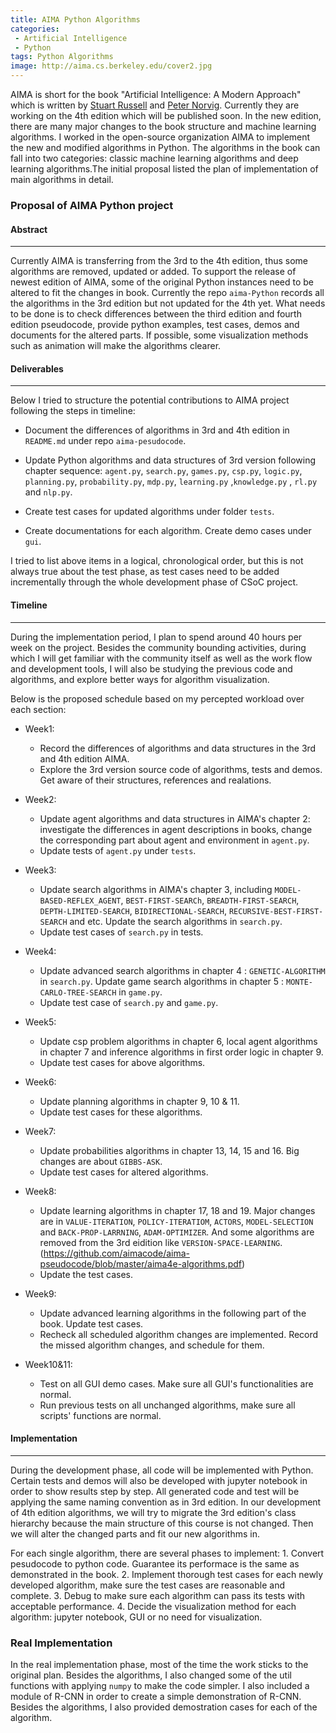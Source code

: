```yaml
---
title: AIMA Python Algorithms
categories:
 - Artificial Intelligence
 - Python
tags: Python Algorithms
image: http://aima.cs.berkeley.edu/cover2.jpg
---
```


AIMA is short for the book "Artificial Intelligence: A Modern Approach" which is written by  [Stuart Russell](http://www.cs.berkeley.edu/~russell) and [Peter Norvig](http://www.norvig.com/). Currently they are working on the 4th edition which will be published soon. In the new edition, there are many major changes to the book structure and machine learning algorithms. I worked in the open-source organization AIMA to implement the new and modified algorithms in Python. The algorithms in the book can fall into two categories: classic machine learning algorithms and deep learning algorithms.The initial proposal listed the plan of implementation of main algorithms in detail.

### Proposal of AIMA Python project

#### Abstract

-----

Currently AIMA is transferring from the 3rd to the 4th edition, thus some algorithms are removed, updated or added. To support the release of newest edition of AIMA, some of the original Python instances need to be altered to fit the changes in book. Currently the repo `aima-Python` records all the algorithms in the 3rd edition but not updated for the 4th yet. What needs to be done is to check differences between the third edition and fourth edition pseudocode, provide python examples, test cases, demos and documents for the altered parts. If possible, some visualization methods such as animation will make the algorithms clearer.

#### Deliverables

----

Below I tried to structure the potential contributions to AIMA project following the steps in timeline:

- Document the differences of algorithms in 3rd and 4th edition in `README.md` under repo `aima-pesudocode`.

- Update Python algorithms and data structures of 3rd version following chapter sequence: `agent.py`, `search.py`, `games.py`, `csp.py`, `logic.py`, `planning.py`, `probability.py`, `mdp.py`, `learning.py` ,`knowledge.py` , `rl.py` and `nlp.py`.

- Create test cases for updated algorithms under folder `tests`.

- Create documentations for each algorithm. Create demo cases under `gui`.

I tried to list above items in a logical, chronological order, but this is not always true about the test phase, as test cases need to be added incrementally through the whole development phase of CSoC project.

#### Timeline

----

During the implementation period, I plan to spend around 40 hours per week on the project. Besides the community bounding activities, during which I will get familiar with the community itself as well as the work flow and development tools, I will also be studying the previous code and algorithms, and explore better ways for algorithm visualization.

Below is the proposed schedule based on my percepted workload over each section:

- Week1:
  - Record the differences of algorithms and data structures in the 3rd and 4th edition AIMA.
  - Explore the 3rd version source code of algorithms, tests and demos. Get aware of their structures, references and realations.

- Week2:
  - Update agent algorithms and data structures in AIMA's chapter 2: investigate the differences in agent descriptions in books, change the corresponding part about agent and environment in `agent.py`.
  - Update tests of `agent.py` under `tests`.

- Week3:
  - Update search algorithms in AIMA's chapter 3, including `MODEL-BASED-REFLEX_AGENT`, `BEST-FIRST-SEARCh`, `BREADTH-FIRST-SEARCH`, `DEPTH-LIMITED-SEARCH`, `BIDIRECTIONAL-SEARCH`, `RECURSIVE-BEST-FIRST-SEARCH` and etc. Update the search algorithms in `search.py`.
  - Update test cases of `search.py` in tests.

- Week4:
  - Update advanced search algorithms in chapter 4 : `GENETIC-ALGORITHM` in `search.py`. Update game search algorithms in chapter 5 : `MONTE-CARLO-TREE-SEARCH` in `game.py`.
  - Update test case of `search.py` and `game.py`.

- Week5:
  - Update csp problem algorithms in chapter 6, local agent algorithms in chapter 7 and inference algorithms in first order logic in chapter 9.
  - Update test cases for above algorithms.
- Week6:
  - Update planning algorithms in chapter 9, 10 & 11.
  - Update test cases for these algorithms.

- Week7:
  - Update probabilities algorithms in chapter 13, 14, 15 and 16. Big changes are about `GIBBS-ASK`.
  - Update test cases for altered algorithms.

- Week8:
  - Update learning algorithms in chapter 17, 18 and 19. Major changes are in `VALUE-ITERATION`, `POLICY-ITERATIOM`, `ACTORS`, `MODEL-SELECTION` and `BACK-PROP-LARRNING`, `ADAM-OPTIMIZER`. And some algorithms are removed from the 3rd eidition like `VERSION-SPACE-LEARNING`.(<https://github.com/aimacode/aima-pseudocode/blob/master/aima4e-algorithms.pdf>)
  - Update the test cases.

- Week9:
  - Update advanced learning algorithms in the following part of the book. Update test cases.
  - Recheck all scheduled algorithm changes are implemented. Record the missed algorithm changes, and schedule for them.

- Week10&11:
  - Test on all GUI demo cases. Make sure all GUI's functionalities are normal.
  - Run previous tests on all unchanged algorithms, make sure all scripts' functions are normal.

#### Implementation

----

During the development phase, all code will be implemented with Python. Certain tests and demos will also be developed with jupyter notebook in order to show results step by step. All generated code and test will be applying the same naming convention as in 3rd edition. In our development of 4th edition algorithms, we will try to migrate the 3rd edition's class hierarchy because the main structure of this course is not changed. Then we will alter the changed parts and fit our new algorithms in.

For each single algorithm, there are several phases to implement: 1. Convert pesudocode to python code. Guarantee its performace is the same as demonstrated in the book. 2. Implement thorough test cases for each newly developed algorithm, make sure the test cases are reasonable and complete. 3. Debug to make sure each algorithm can pass its tests with acceptable performance. 4. Decide the visualization method for each algorithm: jupyter notebook, GUI or no need for visualization.

### Real Implementation

In the real implementation phase, most of the time the work sticks to the original plan. Besides the algorithms, I also changed some of the util functions with applying `numpy` to make the code simpler. I also included a module of R-CNN in order to create a simple demonstration of R-CNN. Besides the algorithms, I also provided demostration cases for each of the algorithm.